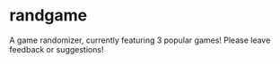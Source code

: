 # randgame
A game randomizer, currently featuring 3 popular games! Please leave feedback or suggestions!
